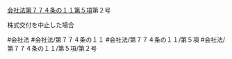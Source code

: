 [会社法第７７４条の１１第５項](会社法＿＿＿＿第７７４条の１１第５項)第２号

株式交付を中止した場合


#会社法
#会社法/第７７４条の１１
#会社法/第７７４条の１１/第５項
#会社法/第７７４条の１１/第５項/第２号
